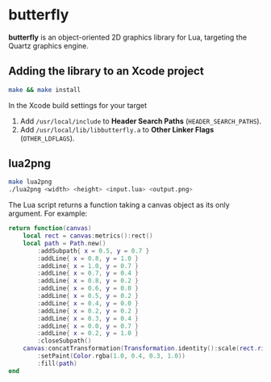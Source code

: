 # butterfly

**butterfly** is an object-oriented 2D graphics library for Lua, targeting the Quartz graphics engine.

## Adding the library to an Xcode project

```sh
make && make install
```

In the Xcode build settings for your target

1. Add `/usr/local/include` to **Header Search Paths** (`HEADER_SEARCH_PATHS`).
2. Add `/usr/local/lib/libbutterfly.a` to **Other Linker Flags** (`OTHER_LDFLAGS`).

## lua2png

```sh
make lua2png
./lua2png <width> <height> <input.lua> <output.png>
```

The Lua script returns a function taking a canvas object as its only argument. For example:

```lua
return function(canvas)
    local rect = canvas:metrics():rect()
    local path = Path.new()
        :addSubpath{ x = 0.5, y = 0.7 }
        :addLine{ x = 0.8, y = 1.0 }
        :addLine{ x = 1.0, y = 0.7 }
        :addLine{ x = 0.7, y = 0.4 }
        :addLine{ x = 0.8, y = 0.2 }
        :addLine{ x = 0.6, y = 0.0 }
        :addLine{ x = 0.5, y = 0.2 }
        :addLine{ x = 0.4, y = 0.0 }
        :addLine{ x = 0.2, y = 0.2 }
        :addLine{ x = 0.3, y = 0.4 }
        :addLine{ x = 0.0, y = 0.7 }
        :addLine{ x = 0.2, y = 1.0 }
        :closeSubpath()
    canvas:concatTransformation(Transformation.identity():scale(rect.right - rect.left))
        :setPaint(Color.rgba(1.0, 0.4, 0.3, 1.0))
        :fill(path)
end
```
